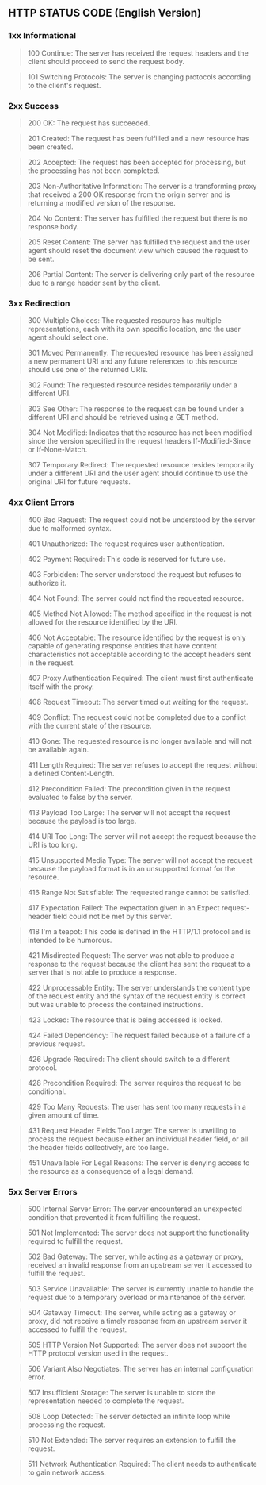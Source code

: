 ## HTTP STATUS CODE (English Version)

### 1xx Informational

> 100 Continue: The server has received the request headers and the client should proceed to send the request body.
 
> 101 Switching Protocols: The server is changing protocols according to the client's request.

### 2xx Success

> 200 OK: The request has succeeded.

> 201 Created: The request has been fulfilled and a new resource has been created.

> 202 Accepted: The request has been accepted for processing, but the processing has not been completed.

> 203 Non-Authoritative Information: The server is a transforming proxy that received a 200 OK response from the origin server and is returning a modified version of the response.

> 204 No Content: The server has fulfilled the request but there is no response body.

> 205 Reset Content: The server has fulfilled the request and the user agent should reset the document view which caused the request to be sent.

> 206 Partial Content: The server is delivering only part of the resource due to a range header sent by the client.

### 3xx Redirection

>300 Multiple Choices: The requested resource has multiple representations, each with its own specific location, and the user agent should select one.

>301 Moved Permanently: The requested resource has been assigned a new permanent URI and any future references to this resource should use one of the returned URIs.

>302 Found: The requested resource resides temporarily under a different URI.

>303 See Other: The response to the request can be found under a different URI and should be retrieved using a GET method.

>304 Not Modified: Indicates that the resource has not been modified since the version specified in the request headers If-Modified-Since or If-None-Match.

>307 Temporary Redirect: The requested resource resides temporarily under a different URI and the user agent should continue to use the original URI for future requests.

### 4xx Client Errors

> 400 Bad Request: The request could not be understood by the server due to malformed syntax.

> 401 Unauthorized: The request requires user authentication.

> 402 Payment Required: This code is reserved for future use.

> 403 Forbidden: The server understood the request but refuses to authorize it.

> 404 Not Found: The server could not find the requested resource.

> 405 Method Not Allowed: The method specified in the request is not allowed for the resource identified by the URI.

> 406 Not Acceptable: The resource identified by the request is only capable of generating response entities that have content characteristics not acceptable according to the accept headers sent in the request.

> 407 Proxy Authentication Required: The client must first authenticate itself with the proxy.

> 408 Request Timeout: The server timed out waiting for the request.

> 409 Conflict: The request could not be completed due to a conflict with the current state of the resource.

> 410 Gone: The requested resource is no longer available and will not be available again.

> 411 Length Required: The server refuses to accept the request without a defined Content-Length.

> 412 Precondition Failed: The precondition given in the request evaluated to false by the server.

> 413 Payload Too Large: The server will not accept the request because the payload is too large.

> 414 URI Too Long: The server will not accept the request because the URI is too long.

> 415 Unsupported Media Type: The server will not accept the request because the payload format is in an unsupported format for the resource.

> 416 Range Not Satisfiable: The requested range cannot be satisfied.

> 417 Expectation Failed: The expectation given in an Expect request-header field could not be met by this server.

> 418 I'm a teapot: This code is defined in the HTTP/1.1 protocol and is intended to be humorous.

> 421 Misdirected Request: The server was not able to produce a response to the request because the client has sent the request to a server that is not able to produce a response.

> 422 Unprocessable Entity: The server understands the content type of the request entity and the syntax of the request entity is correct but was unable to process the contained instructions.

> 423 Locked: The resource that is being accessed is locked.

> 424 Failed Dependency: The request failed because of a failure of a previous request.

> 426 Upgrade Required: The client should switch to a different protocol.

> 428 Precondition Required: The server requires the request to be conditional.

> 429 Too Many Requests: The user has sent too many requests in a given amount of time.

> 431 Request Header Fields Too Large: The server is unwilling to process the request because either an individual header field, or all the header fields collectively, are too large.

> 451 Unavailable For Legal Reasons: The server is denying access to the resource as a consequence of a legal demand.

### 5xx Server Errors

> 500 Internal Server Error: The server encountered an unexpected condition that prevented it from fulfilling the request.

> 501 Not Implemented: The server does not support the functionality required to fulfill the request.

> 502 Bad Gateway: The server, while acting as a gateway or proxy, received an invalid response from an upstream server it accessed to fulfill the request.

> 503 Service Unavailable: The server is currently unable to handle the request due to a temporary overload or maintenance of the server.

> 504 Gateway Timeout: The server, while acting as a gateway or proxy, did not receive a timely response from an upstream server it accessed to fulfill the request.

> 505 HTTP Version Not Supported: The server does not support the HTTP protocol version used in the request.

> 506 Variant Also Negotiates: The server has an internal configuration error.

> 507 Insufficient Storage: The server is unable to store the representation needed to complete the request.

> 508 Loop Detected: The server detected an infinite loop while processing the request.

> 510 Not Extended: The server requires an extension to fulfill the request.

> 511 Network Authentication Required: The client needs to authenticate to gain network access.